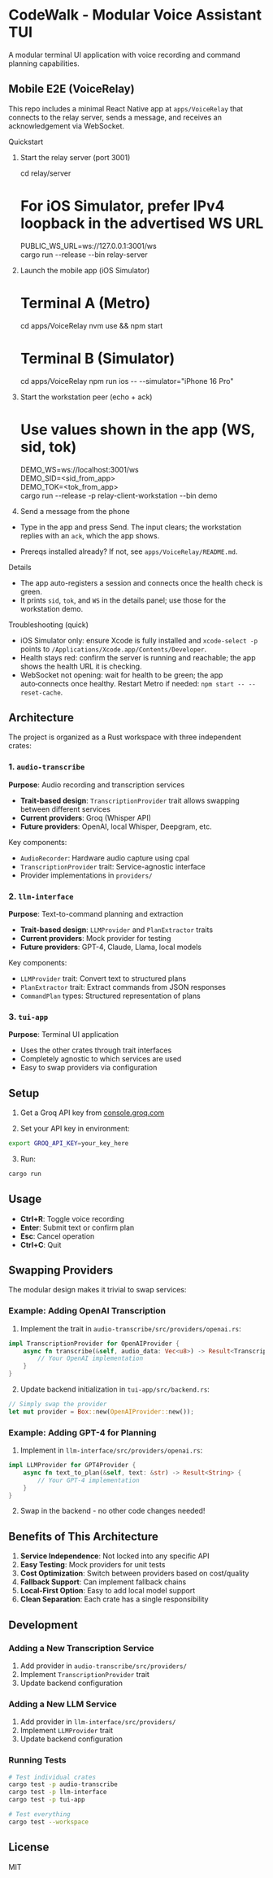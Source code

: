 # CodeWalk - Modular Voice Assistant TUI

A modular terminal UI application with voice recording and command planning capabilities.

## Mobile E2E (VoiceRelay)

This repo includes a minimal React Native app at `apps/VoiceRelay` that connects to the relay server, sends a message, and receives an acknowledgement via WebSocket.

Quickstart

1) Start the relay server (port 3001)

   cd relay/server
   # For iOS Simulator, prefer IPv4 loopback in the advertised WS URL
   PUBLIC_WS_URL=ws://127.0.0.1:3001/ws \
   cargo run --release --bin relay-server

2) Launch the mobile app (iOS Simulator)

   # Terminal A (Metro)
   cd apps/VoiceRelay
   nvm use && npm start

   # Terminal B (Simulator)
   cd apps/VoiceRelay
   npm run ios -- --simulator="iPhone 16 Pro"

3) Start the workstation peer (echo + ack)

   # Use values shown in the app (WS, sid, tok)
   DEMO_WS=ws://localhost:3001/ws \
   DEMO_SID=<sid_from_app> \
   DEMO_TOK=<tok_from_app> \
   cargo run --release -p relay-client-workstation --bin demo

4) Send a message from the phone

- Type in the app and press Send. The input clears; the workstation replies with an `ack`, which the app shows.

- Prereqs installed already? If not, see `apps/VoiceRelay/README.md`.

Details
- The app auto-registers a session and connects once the health check is green.
- It prints `sid`, `tok`, and `WS` in the details panel; use those for the workstation demo.

Troubleshooting (quick)
- iOS Simulator only: ensure Xcode is fully installed and `xcode-select -p` points to `/Applications/Xcode.app/Contents/Developer`.
- Health stays red: confirm the server is running and reachable; the app shows the health URL it is checking.
- WebSocket not opening: wait for health to be green; the app auto‑connects once healthy. Restart Metro if needed: `npm start -- --reset-cache`.

## Architecture

The project is organized as a Rust workspace with three independent crates:

### 1. `audio-transcribe`
**Purpose**: Audio recording and transcription services

- **Trait-based design**: `TranscriptionProvider` trait allows swapping between different services
- **Current providers**: Groq (Whisper API)
- **Future providers**: OpenAI, local Whisper, Deepgram, etc.

Key components:
- `AudioRecorder`: Hardware audio capture using cpal
- `TranscriptionProvider` trait: Service-agnostic interface
- Provider implementations in `providers/`

### 2. `llm-interface`
**Purpose**: Text-to-command planning and extraction

- **Trait-based design**: `LLMProvider` and `PlanExtractor` traits
- **Current providers**: Mock provider for testing
- **Future providers**: GPT-4, Claude, Llama, local models

Key components:
- `LLMProvider` trait: Convert text to structured plans
- `PlanExtractor` trait: Extract commands from JSON responses
- `CommandPlan` types: Structured representation of plans

### 3. `tui-app`
**Purpose**: Terminal UI application

- Uses the other crates through trait interfaces
- Completely agnostic to which services are used
- Easy to swap providers via configuration

## Setup

1. Get a Groq API key from [console.groq.com](https://console.groq.com)

2. Set your API key in environment:
```bash
export GROQ_API_KEY=your_key_here
```

3. Run:
```bash
cargo run
```

## Usage

- **Ctrl+R**: Toggle voice recording
- **Enter**: Submit text or confirm plan
- **Esc**: Cancel operation
- **Ctrl+C**: Quit

## Swapping Providers

The modular design makes it trivial to swap services:

### Example: Adding OpenAI Transcription

1. Implement the trait in `audio-transcribe/src/providers/openai.rs`:
```rust
impl TranscriptionProvider for OpenAIProvider {
    async fn transcribe(&self, audio_data: Vec<u8>) -> Result<TranscriptionResult> {
        // Your OpenAI implementation
    }
}
```

2. Update backend initialization in `tui-app/src/backend.rs`:
```rust
// Simply swap the provider
let mut provider = Box::new(OpenAIProvider::new());
```

### Example: Adding GPT-4 for Planning

1. Implement in `llm-interface/src/providers/openai.rs`:
```rust
impl LLMProvider for GPT4Provider {
    async fn text_to_plan(&self, text: &str) -> Result<String> {
        // Your GPT-4 implementation
    }
}
```

2. Swap in the backend - no other code changes needed!

## Benefits of This Architecture

1. **Service Independence**: Not locked into any specific API
2. **Easy Testing**: Mock providers for unit tests
3. **Cost Optimization**: Switch between providers based on cost/quality
4. **Fallback Support**: Can implement fallback chains
5. **Local-First Option**: Easy to add local model support
6. **Clean Separation**: Each crate has a single responsibility

## Development

### Adding a New Transcription Service

1. Add provider in `audio-transcribe/src/providers/`
2. Implement `TranscriptionProvider` trait
3. Update backend configuration

### Adding a New LLM Service  

1. Add provider in `llm-interface/src/providers/`
2. Implement `LLMProvider` trait
3. Update backend configuration

### Running Tests

```bash
# Test individual crates
cargo test -p audio-transcribe
cargo test -p llm-interface
cargo test -p tui-app

# Test everything
cargo test --workspace
```

## License

MIT
